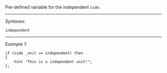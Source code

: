 Pre-defined variable for the independent `side`.


---
*Syntaxes:*

`independent`

---
*Example 1:*

```sqf
if (side _unit == independent) then
{
	hint "This is a independent unit!";
};
```